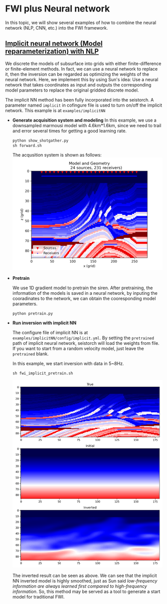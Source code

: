 # FWI plus Neural network

In this topic, we will show several examples of how to combine the neural network (NLP, CNN, etc.) into the FWI framework.

## [Implicit neural network (Model reparameterization) with NLP](https://doi.org/10.1029/2022JB025964)

We discrete the models of subsurface into grids with either finite-difference or finite-element methods. In fact, we can use a neural network to replace it, then the inversion can be regarded as optimizing the weights of the neural network. Here, we implement this by using Sun's idea: Use a neural network that takes coordinates as input and outputs the corresponding model parameters to replace the original gridded discrete model.

The implicit NN method has been fully incorporated into the seistorch. A parameter named `implicit` in cofingure file is used to turn on/off the implicit network. This example is at `examples/implicitNN`

- **Generate acquisition system and modeling**
    In this example, we use a downsampled marmousi model with 4.6km*1.6km, since we need to trail and error several times for getting a good learning rate.

    ```shell
    python show_shotgather.py
    sh forward.sh
    ```

    The acqusition system is shown as follows:
    ![geometry](figures/implicitNN/model_geometry.png "Model")

- **Pretrain**

    We use 1D gradient model to pretrain the siren. After pretraining, the information of the models is saved in a neural network, by inputing the cooradinates to the network, we can obtain the cooresponding model parameters.

    ```shell
    python pretrain.py
    ```


- **Run inversion with implicit NN**

    The configure file of implicit NN is at `examples/implicitNN/config/implicit.yml`. By setting the `pretrained` path of implicit neural network, seistorch will load the weights from file. If you want to start from a random velocity model, just leave the `pretrained` blank.

    In this example, we start inversion with data in 5~8Hz.

    ```shell
    sh fwi_implicit_pretrain.sh 
    ```

    ![geometry](figures/implicitNN/Inverted.png "Model")

    The inverted result can be seen as above. We can see that the implicit NN inverted model is highly smoothed, just as Sun said *low-frequency information are always learned first compared to high-frequency information*. So, this method may be served as a tool to generate a start model for traditional FWI.



